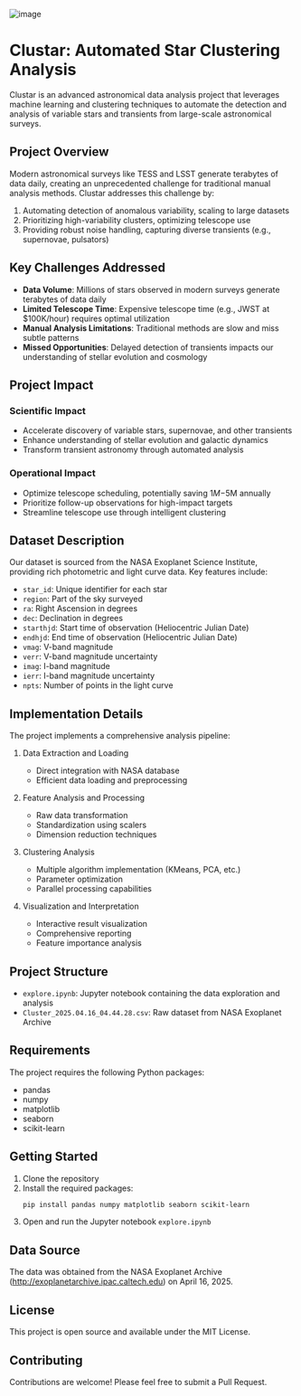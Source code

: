 ![image](https://github.com/user-attachments/assets/51b3cdb2-df77-4ff8-9d8d-909f22b247ea)

# Clustar: Automated Star Clustering Analysis

Clustar is an advanced astronomical data analysis project that leverages machine learning and clustering techniques to automate the detection and analysis of variable stars and transients from large-scale astronomical surveys.

## Project Overview

Modern astronomical surveys like TESS and LSST generate terabytes of data daily, creating an unprecedented challenge for traditional manual analysis methods. Clustar addresses this challenge by:

1. Automating detection of anomalous variability, scaling to large datasets
2. Prioritizing high-variability clusters, optimizing telescope use
3. Providing robust noise handling, capturing diverse transients (e.g., supernovae, pulsators)

## Key Challenges Addressed

- **Data Volume**: Millions of stars observed in modern surveys generate terabytes of data daily
- **Limited Telescope Time**: Expensive telescope time (e.g., JWST at $100K/hour) requires optimal utilization
- **Manual Analysis Limitations**: Traditional methods are slow and miss subtle patterns
- **Missed Opportunities**: Delayed detection of transients impacts our understanding of stellar evolution and cosmology

## Project Impact

### Scientific Impact

- Accelerate discovery of variable stars, supernovae, and other transients
- Enhance understanding of stellar evolution and galactic dynamics
- Transform transient astronomy through automated analysis

### Operational Impact

- Optimize telescope scheduling, potentially saving $1M-$5M annually
- Prioritize follow-up observations for high-impact targets
- Streamline telescope use through intelligent clustering

## Dataset Description

Our dataset is sourced from the NASA Exoplanet Science Institute, providing rich photometric and light curve data. Key features include:

- `star_id`: Unique identifier for each star
- `region`: Part of the sky surveyed
- `ra`: Right Ascension in degrees
- `dec`: Declination in degrees
- `starthjd`: Start time of observation (Heliocentric Julian Date)
- `endhjd`: End time of observation (Heliocentric Julian Date)
- `vmag`: V-band magnitude
- `verr`: V-band magnitude uncertainty
- `imag`: I-band magnitude
- `ierr`: I-band magnitude uncertainty
- `npts`: Number of points in the light curve

## Implementation Details

The project implements a comprehensive analysis pipeline:

1. Data Extraction and Loading

   - Direct integration with NASA database
   - Efficient data loading and preprocessing

2. Feature Analysis and Processing

   - Raw data transformation
   - Standardization using scalers
   - Dimension reduction techniques

3. Clustering Analysis

   - Multiple algorithm implementation (KMeans, PCA, etc.)
   - Parameter optimization
   - Parallel processing capabilities

4. Visualization and Interpretation
   - Interactive result visualization
   - Comprehensive reporting
   - Feature importance analysis

## Project Structure

- `explore.ipynb`: Jupyter notebook containing the data exploration and analysis
- `Cluster_2025.04.16_04.44.28.csv`: Raw dataset from NASA Exoplanet Archive

## Requirements

The project requires the following Python packages:

- pandas
- numpy
- matplotlib
- seaborn
- scikit-learn

## Getting Started

1. Clone the repository
2. Install the required packages:
   ```bash
   pip install pandas numpy matplotlib seaborn scikit-learn
   ```
3. Open and run the Jupyter notebook `explore.ipynb`

## Data Source

The data was obtained from the NASA Exoplanet Archive (http://exoplanetarchive.ipac.caltech.edu) on April 16, 2025.

## License

This project is open source and available under the MIT License.

## Contributing

Contributions are welcome! Please feel free to submit a Pull Request.
